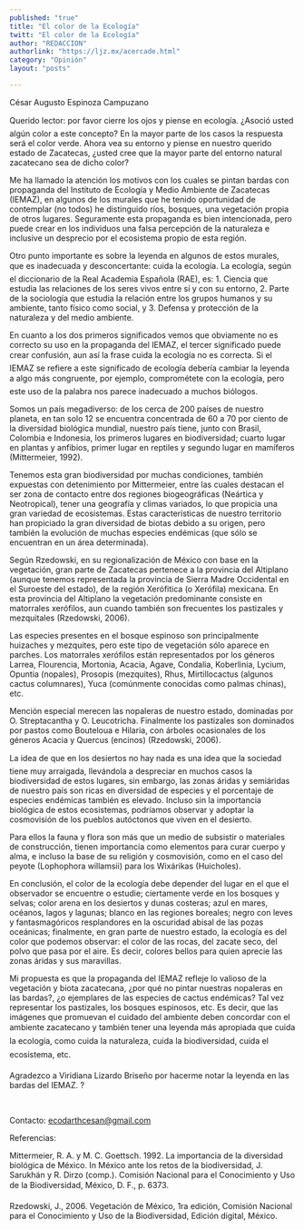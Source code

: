 ```yaml
---
published: "true"
title: "El color de la Ecología"
twitt: "El color de la Ecología"
author: "REDACCION"
authorlink: "https://ljz.mx/acercade.html"
category: "Opinión"
layout: "posts"

---
```



  César Augusto Espinoza Campuzano



  Querido lector: por favor cierre los ojos y piense en ecología. ¿Asoció usted algún color a este concepto? En la mayor parte de los casos la respuesta será el color verde. Ahora vea su entorno y piense en nuestro querido estado de Zacatecas, ¿usted cree que la mayor parte del entorno natural zacatecano sea de dicho color?



  Me ha llamado la atención los motivos con los cuales se pintan bardas con propaganda del Instituto de Ecología y Medio Ambiente de Zacatecas (IEMAZ), en algunos de los murales que he tenido oportunidad de contemplar (no todos) he distinguido ríos, bosques, una vegetación propia de otros lugares. Seguramente esta propaganda es bien intencionada, pero puede crear en los individuos una falsa percepción de la naturaleza e inclusive un desprecio por el ecosistema propio de esta región.



  Otro punto importante es sobre la leyenda en algunos de estos murales, que es inadecuada y desconcertante: cuida la ecología. La ecología, según el diccionario de la Real Academia Española (RAE), es: 1. Ciencia que estudia las relaciones de los seres vivos entre sí y con su entorno, 2. Parte de la sociología que estudia la relación entre los grupos humanos y su ambiente, tanto físico como social, y 3. Defensa y protección de la naturaleza y del medio ambiente.



  En cuanto a los dos primeros significados vemos que obviamente no es correcto su uso en la propaganda del IEMAZ, el tercer significado puede crear confusión, aun así la frase cuida la ecología no es correcta. Si el IEMAZ se refiere a este significado de ecología debería cambiar la leyenda a algo más congruente, por ejemplo, comprométete con la ecología, pero este uso de la palabra nos parece inadecuado a muchos biólogos.



  Somos un país megadiverso: de los cerca de 200 países de nuestro planeta, en tan solo 12 se encuentra concentrada de 60 a 70 por ciento de la diversidad biológica mundial, nuestro país tiene, junto con Brasil, Colombia e Indonesia, los primeros lugares en biodiversidad; cuarto lugar en plantas y anfibios, primer lugar en reptiles y segundo lugar en mamíferos (Mittermeier, 1992).



  Tenemos esta gran biodiversidad por muchas condiciones, también expuestas con detenimiento por Mittermeier, entre las cuales destacan el ser zona de contacto entre dos regiones biogeográficas (Neártica y Neotropical), tener una geografía y climas variados, lo que propicia una gran variedad de ecosistemas. Estas características de nuestro territorio han propiciado la gran diversidad de biotas debido a su origen, pero también la evolución de muchas especies endémicas (que sólo se encuentran en un área determinada).



  Según Rzedowski, en su regionalización de México con base en la vegetación, gran parte de Zacatecas pertenece a la provincia del Altiplano (aunque tenemos representada la provincia de Sierra Madre Occidental en el Suroeste del estado), de la región Xerófitica (o Xerófila) mexicana. En esta provincia del Altiplano la vegetación predominante consiste en matorrales xerófilos, aun cuando también son frecuentes los pastizales y mezquitales (Rzedowski, 2006).



  Las especies presentes en el bosque espinoso son principalmente huizaches y mezquites, pero este tipo de vegetación sólo aparece en parches. Los matorrales xerófilos están representados por los géneros Larrea, Flourencia, Mortonia, Acacia, Agave, Condalia, Koberlinia, Lycium, Opuntia (nopales), Prosopis (mezquites), Rhus, Mirtillocactus (algunos cactus columnares), Yuca (comúnmente conocidas como palmas chinas), etc.



  Mención especial merecen las nopaleras de nuestro estado, dominadas por O. Streptacantha y O. Leucotricha. Finalmente los pastizales son dominados por pastos como Bouteloua e Hilaria, con árboles ocasionales de los géneros Acacia y Quercus (encinos) (Rzedowski, 2006).



  La idea de que en los desiertos no hay nada es una idea que la sociedad tiene muy arraigada, llevándola a despreciar en muchos casos la biodiversidad de estos lugares, sin embargo, las zonas áridas y semiáridas de nuestro país son ricas en diversidad de especies y el porcentaje de especies endémicas también es elevado. Incluso sin la importancia biológica de estos ecosistemas, podríamos observar y adoptar la cosmovisión de los pueblos autóctonos que viven en el desierto.



  Para ellos la fauna y flora son más que un medio de subsistir o materiales de construcción, tienen importancia como elementos para curar cuerpo y alma, e incluso la base de su religión y cosmovisión, como en el caso del peyote (Lophophora willamsii) para los Wixárikas (Huicholes).



  En conclusión, el color de la ecología debe depender del lugar en el que el observador se encuentre o estudie; ciertamente verde en los bosques y selvas; color arena en los desiertos y dunas costeras; azul en mares, océanos, lagos y lagunas; blanco en las regiones boreales; negro con leves y fantasmagóricos resplandores en la oscuridad abisal de las pozas oceánicas; finalmente, en gran parte de nuestro estado, la ecología es del color que podemos observar: el color de las rocas, del zacate seco, del polvo que pasa por el aire. Es decir, colores bellos para quien aprecie las zonas áridas y sus maravillas.



  Mi propuesta es que la propaganda del IEMAZ refleje lo valioso de la vegetación y biota zacatecana, ¿por qué no pintar nuestras nopaleras en las bardas?, ¿o ejemplares de las especies de cactus endémicas? Tal vez representar los pastizales, los bosques espinosos, etc. Es decir, que las imágenes que promuevan el cuidado del ambiente deben concordar con el ambiente zacatecano y también tener una leyenda más apropiada que cuida la ecología, como cuida la naturaleza, cuida la biodiversidad, cuida el ecosistema, etc.



  Agradezco a Viridiana Lizardo Briseño por hacerme notar la leyenda en las bardas del IEMAZ. ?



   



  Contacto: ecodarthcesan@gmail.com



  Referencias:



  Mittermeier, R. A. y M. C. Goettsch. 1992. La importancia de la diversidad biológica de México. In México ante los retos de la biodiversidad, J. Sarukhán y R. Dirzo (comp.). Comisión Nacional para el Conocimiento y Uso de la Biodiversidad, México, D. F., p. 6373.



  Rzedowski, J., 2006. Vegetación de México, 1ra edición, Comisión Nacional para el Conocimiento y Uso de la Biodiversidad, Edición digital, México.



   

